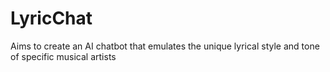 # LyricChat
Aims to create an AI chatbot that emulates the unique lyrical style and tone of specific musical artists
